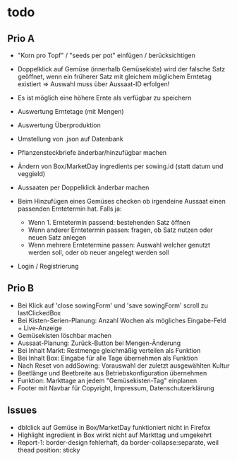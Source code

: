 # todo

## Prio A

- "Korn pro Topf" / "seeds per pot" einfügen / berücksichtigen

- Doppelklick auf Gemüse (innerhalb Gemüsekiste) wird der falsche Satz geöffnet, wenn ein früherer Satz mit gleichem möglichem Erntetag existiert => Auswahl muss über Aussaat-ID erfolgen!
- Es ist möglich eine höhere Ernte als verfügbar zu speichern

- Auswertung Erntetage (mit Mengen)
- Auswertung Überproduktion

- Umstellung von .json auf Datenbank
- Pflanzensteckbriefe änderbar/hinzufügbar machen

- Ändern von Box/MarketDay ingredients per sowing.id (statt datum und veggieId)
- Aussaaten per Doppelklick änderbar machen
- Beim Hinzufügen eines Gemüses checken ob irgendeine Aussaat einen passenden Erntetermin hat. Falls ja:
  - Wenn 1. Erntetermin passend: bestehenden Satz öffnen
  - Wenn anderer Erntetermin passen: fragen, ob Satz nutzen oder neuen Satz anlegen
  - Wenn mehrere Erntetermine passen: Auswahl welcher genutzt werden soll, oder ob neuer angelegt werden soll
- Login / Registrierung

## Prio B

- Bei Klick auf 'close sowingForm' und 'save sowingForm' scroll zu lastClickedBox
- Bei Kisten-Serien-Planung: Anzahl Wochen als mögliches Eingabe-Feld + Live-Anzeige
- Gemüsekisten löschbar machen
- Aussaat-Planung: Zurück-Button bei Mengen-Änderung
- Bei Inhalt Markt: Restmenge gleichmäßig verteilen als Funktion
- Bei Inhalt Box: Eingabe für alle Tage übernehmen als Funktion
- Nach Reset von addSowing: Vorauswahl der zuletzt ausgewählten Kultur
- Beetlänge und Beetbreite aus Betriebskonfiguration übernehmen
- Funktion: Markttage an jedem "Gemüsekisten-Tag" einplanen
- Footer mit Navbar für Copyright, Impressum, Datenschutzerklärung

## Issues

- dblclick auf Gemüse in Box/MarketDay funktioniert nicht in Firefox
- Highlight ingredient in Box wirkt nicht auf Markttag und umgekehrt
- Report-1: border-design fehlerhaft, da border-collapse:separate, weil thead position: sticky
